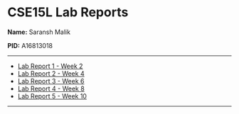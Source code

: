 # CSE15L Lab Reports

**Name:** Saransh Malik

**PID:** A16813018

---

* [Lab Report 1 - Week 2](lab-report-1-week-2.html)
* [Lab Report 2 - Week 4](lab-report-2-week-4.html)
* [Lab Report 3 - Week 6](lab-report-2-week-6.html)
* [Lab Report 4 - Week 8](#)
* [Lab Report 5 - Week 10](#)

---